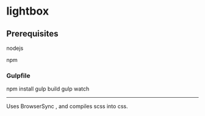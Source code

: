 # lightbox

## Prerequisites

nodejs

npm 

### Gulpfile
npm install
gulp build
gulp watch 

--------------

Uses BrowserSync , and compiles scss into css. 

